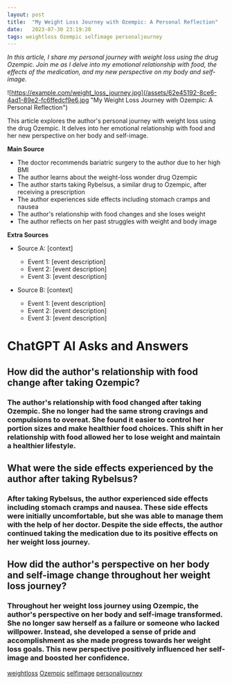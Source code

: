 ```yaml
---
layout: post
title:  "My Weight Loss Journey with Ozempic: A Personal Reflection"
date:   2023-07-30 23:19:20 
tags: weightloss Ozempic selfimage personaljourney
---
```

*In this article, I share my personal journey with weight loss using the drug Ozempic. Join me as I delve into my emotional relationship with food, the effects of the medication, and my new perspective on my body and self-image.*

![https://example.com/weight_loss_journey.jpg](/assets/62e45192-8ce6-4ad1-89e2-fc6ffedcf9e6.jpg "My Weight Loss Journey with Ozempic: A Personal Reflection")

This article explores the author's personal journey with weight loss using the drug Ozempic. It delves into her emotional relationship with food and her new perspective on her body and self-image.


**Main Source**

- The doctor recommends bariatric surgery to the author due to her high BMI
- The author learns about the weight-loss wonder drug Ozempic
- The author starts taking Rybelsus, a similar drug to Ozempic, after receiving a prescription
- The author experiences side effects including stomach cramps and nausea
- The author's relationship with food changes and she loses weight
- The author reflects on her past struggles with weight and body image


**Extra Sources**

- Source A: [context]
  - Event 1: [event description]
  - Event 2: [event description]
  - Event 3: [event description]

- Source B: [context]
  - Event 1: [event description]
  - Event 2: [event description]
  - Event 3: [event description]


# ChatGPT AI Asks and Answers
## How did the author's relationship with food change after taking Ozempic?
### The author's relationship with food changed after taking Ozempic. She no longer had the same strong cravings and compulsions to overeat. She found it easier to control her portion sizes and make healthier food choices. This shift in her relationship with food allowed her to lose weight and maintain a healthier lifestyle.

## What were the side effects experienced by the author after taking Rybelsus?
### After taking Rybelsus, the author experienced side effects including stomach cramps and nausea. These side effects were initially uncomfortable, but she was able to manage them with the help of her doctor. Despite the side effects, the author continued taking the medication due to its positive effects on her weight loss journey.

## How did the author's perspective on her body and self-image change throughout her weight loss journey?
### Throughout her weight loss journey using Ozempic, the author's perspective on her body and self-image transformed. She no longer saw herself as a failure or someone who lacked willpower. Instead, she developed a sense of pride and accomplishment as she made progress towards her weight loss goals. This new perspective positively influenced her self-image and boosted her confidence.


[weightloss](/tags/weightloss) [Ozempic](/tags/Ozempic) [selfimage](/tags/selfimage) [personaljourney](/tags/personaljourney)